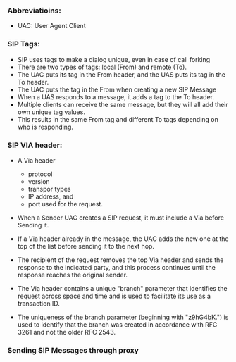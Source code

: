 ### Abbreviatioins:
  - UAC: User Agent Client




### SIP Tags:
  - SIP uses tags to make a dialog unique, even in case of call forking
  - There are two types of tags: local (From) and remote (To).
  - The UAC puts its tag in the From header, and the UAS puts its tag in the To header.
  - The UAC puts the tag in the From when creating a new SIP Message
  - When a UAS responds to a message, it adds a tag to the To header.
  - Multiple clients can receive the same message, but they will all add their own unique tag values.
  - This results in the same From tag and different To tags depending on who is responding.




### SIP VIA header:
  - A Via header
    - protocol
    - version
    - transpor types
    - IP address, and 
    - port used for the request.

  - When a Sender UAC creates a SIP request, it must include a Via before Sending it.
  - If a Via header already in the message, the UAC adds the new one at the top of the list before sending it to the next hop.
  - The recipient of the request removes the top Via header and sends the response to the indicated party, and this process continues until the response reaches the original sender.
  - The Via header contains a unique "branch" parameter that identifies the request across space and time and is used to facilitate its use as a transaction ID.
  - The uniqueness of the branch parameter (beginning with "z9hG4bK.") is used to identify that the branch was created in accordance with RFC 3261 and not the older RFC 2543.


### Sending SIP Messages through proxy
